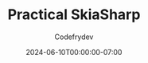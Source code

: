 ---
title: "Practical SkiaSharp"
author: "Codefrydev"
date: 2024-06-10T00:00:00-07:00
lastmod: 2024-06-25T23:59:59-07:00
weight: 100  
description: "SkiaSharp is a cross-platform 2D graphics API for .NET platforms based on Google's Skia Graphics Library. It provides a comprehensive 2D API that can be used across mobile, server and desktop models to render images."  
hideMeta: true
---